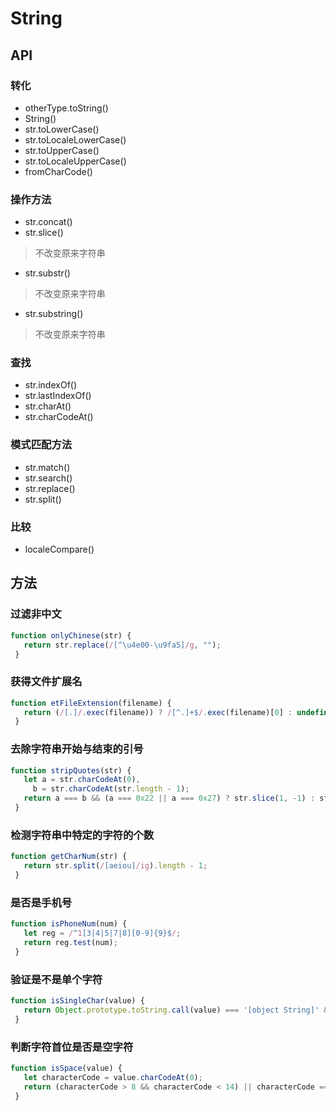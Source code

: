 # String

## API
### 转化
- otherType.toString()
- String()
- str.toLowerCase()
- str.toLocaleLowerCase()
- str.toUpperCase()
- str.toLocaleUpperCase()
- fromCharCode()

### 操作方法
- str.concat()
- str.slice()
> 不改变原来字符串
- str.substr()
> 不改变原来字符串
- str.substring()
> 不改变原来字符串

### 查找
- str.indexOf()
- str.lastIndexOf()
- str.charAt()
- str.charCodeAt()

### 模式匹配方法
- str.match()
- str.search()
- str.replace()
- str.split()

### 比较
- localeCompare()

## 方法
### 过滤非中文
```js
function onlyChinese(str) {
   return str.replace(/[^\u4e00-\u9fa5]/g, "");
 }
```

### 获得文件扩展名
```js
function etFileExtension(filename) {
   return (/[.]/.exec(filename)) ? /[^.]+$/.exec(filename)[0] : undefined;
 }
```

### 去除字符串开始与结束的引号
```js
function stripQuotes(str) {
   let a = str.charCodeAt(0),
     b = str.charCodeAt(str.length - 1);
   return a === b && (a === 0x22 || a === 0x27) ? str.slice(1, -1) : str;
 }
```

### 检测字符串中特定的字符的个数
```js
function getCharNum(str) {
   return str.split(/[aeiou]/ig).length - 1;
 }
```

### 是否是手机号
```js
function isPhoneNum(num) {
   let reg = /^1[3|4|5|7|8][0-9]{9}$/;
   return reg.test(num);
 }
```

### 验证是不是单个字符
```js
function isSingleChar(value) {
   return Object.prototype.toString.call(value) === '[object String]' && value.length === 1;
 }
```

### 判断字符首位是否是空字符
```js
function isSpace(value) {
   let characterCode = value.charCodeAt(0);
   return (characterCode > 8 && characterCode < 14) || characterCode === 32;
 }
```

